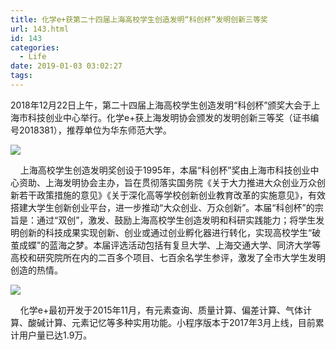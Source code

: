 ```yaml
---
title: 化学e+获第二十四届上海高校学生创造发明“科创杯”发明创新三等奖
url: 143.html
id: 143
categories:
  - Life
date: 2019-01-03 03:02:27
tags:
---
```


2018年12月22日上午，第二十四届上海高校学生创造发明“科创杯”颁奖大会于上海市科技创业中心举行。化学e+获上海发明协会颁发的发明创新三等奖（证书编号2018381），推荐单位为华东师范大学。

![](https://ae01.alicdn.com/kf/HTB1fUvWayfrK1RjSspbq6A4pFXaC.jpg)

    上海高校学生创造发明奖创设于1995年，本届“科创杯”奖由上海市科技创业中心资助、上海发明协会主办，旨在贯彻落实国务院《关于大力推进大众创业万众创新若干政策措施的意见》《关于深化高等学校创新创业教育改革的实施意见》，有效搭建大学生创新创业平台，进一步推动“大众创业、万众创新”。本届“科创杯”的宗旨是：通过“双创”，激发、鼓励上海高校学生创造发明和科研实践能力；将学生发明创新的科技成果实现创新、创业或通过创业孵化器进行转化，实现高校学生“破茧成蝶”的蓝海之梦。本届评选活动包括有复旦大学、上海交通大学、同济大学等高校和研究院所在内的二百多个项目、七百余名学生参评，激发了全市大学生发明创造的热情。

![](https://ae01.alicdn.com/kf/HTB1Btz6asfrK1Rjy1Xdq6yemFXa0.jpg)

    化学e+最初开发于2015年11月，有元素查询、质量计算、偏差计算、气体计算、酸碱计算、元素记忆等多种实用功能。小程序版本于2017年3月上线，目前累计用户量已达1.9万。